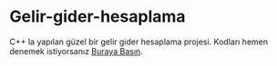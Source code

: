 # Gelir-gider-hesaplama
C++ la yapılan güzel bir gelir gider hesaplama projesi.
Kodları hemen denemek istiyorsanız [Buraya Basın](https://www.onlinegdb.com/ZFGZeB8NKO).
